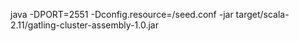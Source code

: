 java -DPORT=2551 -Dconfig.resource=/seed.conf -jar target/scala-2.11/gatling-cluster-assembly-1.0.jar